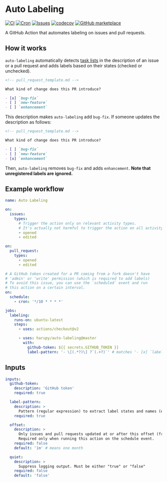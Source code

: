 # Auto Labeling

[![CI](https://github.com/harupy/auto-labeling/workflows/CI/badge.svg)](https://github.com/harupy/auto-labeling/actions?query=workflow%3ACI)
[![Cron](https://github.com/harupy/auto-labeling/workflows/Cron/badge.svg)](https://github.com/harupy/auto-labeling/actions?query=workflow%3ACron)
[![Issues](https://github.com/harupy/auto-labeling/workflows/Issues/badge.svg)](https://github.com/harupy/auto-labeling/actions?query=workflow%3AIssues)
[![codecov](https://codecov.io/gh/harupy/auto-labeling/branch/master/graph/badge.svg)](https://codecov.io/gh/harupy/auto-labeling)
[![GitHub marketplace](https://img.shields.io/badge/marketplace-auto--labeling-brightgreen?logo=github)](https://github.com/marketplace/actions/auto-labeling)

A GitHub Action that automates labeling on issues and pull requests.

## How it works

`auto-labeling` automatically detects [task lists](https://help.github.com/en/github/managing-your-work-on-github/about-task-lists) in the description of an issue or a pull request and adds labels based on their states (checked or unchecked).

```markdown
<!-- pull_request_template.md -->

What kind of change does this PR introduce?

- [x] `bug-fix`
- [ ] `new-feature`
- [ ] `enhancement`
```

This description makes `auto-labeling` add `bug-fix`. If someone updates the description as follows:

```markdown
<!-- pull_request_template.md -->

What kind of change does this PR introduce?

- [ ] `bug-fix`
- [ ] `new-feature`
- [x] `enhancement`
```

Then, `auto-labeling` removes `bug-fix` and adds `enhancement`. **Note that unregistered labels are ignored.**

## Example workflow

```yml
name: Auto Labeling

on:
  issues:
    types:
      # Trigger the action only on relevant activity types.
      # It's actually not harmful to trigger the action on all activity types.
      - opened
      - edited

on:
  pull_request:
    types:
      - opened
      - edited

# A GitHub token created for a PR coming from a fork doesn't have
# 'admin' or 'write' permission (which is required to add labels)
# To avoid this issue, you can use the `scheduled` event and run
# this action on a certain interval.
on:
  schedule:
    - cron: '*/10 * * * *'

jobs:
  labeling:
    runs-on: ubuntu-latest
    steps:
      - uses: actions/checkout@v2

      - uses: harupy/auto-labeling@master
        with:
          github-token: ${{ secrets.GITHUB_TOKEN }}
          label-pattern: '- \[(.*?)\] ?`(.+?)`' # matches '- [x] `label`'
```

## Inputs

```yml
inputs:
  github-token:
    description: 'GitHub token'
    required: true

  label-pattern:
    description: >
      Pattern (regular expression) to extract label states and names (e.g. '- \[(.*?)\] ?`(.+?)`').
    required: true

  offset:
    description: >
      Only issues and pull requests updated at or after this offset (from the current time) will be labeled.
      Required only when running this action on the schedule event.
    required: false
    default: '1m' # means one month

  quiet:
    description: >
      Suppress logging output. Must be either "true" or "false"
    required: false
    default: 'false'
```
